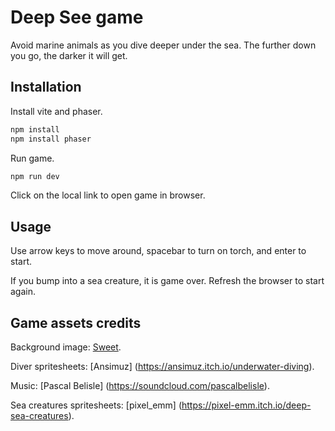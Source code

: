 # Deep See game

Avoid marine animals as you dive deeper under the sea. The further down you go, the darker it will get.

## Installation

Install vite and phaser.

``` bash
npm install
npm install phaser
```

Run game.

``` bash
npm run dev
```

Click on the local link to open game in browser.

## Usage

Use arrow keys to move around, spacebar to turn on torch, and enter to start.

If you bump into a sea creature, it is game over. Refresh the browser to start again.

## Game assets credits

Background image: [Sweet](https://melonchalks.itch.io/under-the-waves-bg?download).

Diver spritesheets: [Ansimuz] (https://ansimuz.itch.io/underwater-diving).

Music: [Pascal Belisle] (https://soundcloud.com/pascalbelisle).

Sea creatures spritesheets: [pixel_emm] (https://pixel-emm.itch.io/deep-sea-creatures).
